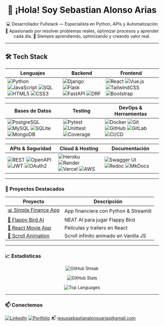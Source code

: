 <h1 align="center">👋 ¡Hola! Soy Sebastian Alonso Arias</h1>

<p align="center">
  💻 Desarrollador Fullstack — Especialista en Python, APIs y Automatización<br>
  🔬 Apasionado por resolver problemas reales, optimizar procesos y aprender cada día.
  🌱 Siempre aprendiendo, optimizando y creando valor real.
</p>

---

## 🛠️ Tech Stack

| Lenguajes | Backend | Frontend |
|----------|---------|----------|
| ![Python](https://img.shields.io/badge/Python-3776AB?style=flat&logo=python&logoColor=white) ![JavaScript](https://img.shields.io/badge/JavaScript-F7DF1E?style=flat&logo=javascript&logoColor=black) ![SQL](https://img.shields.io/badge/SQL-336791?style=flat&logo=postgresql&logoColor=white) ![HTML5](https://img.shields.io/badge/HTML5-E34F26?style=flat&logo=html5&logoColor=white) ![CSS3](https://img.shields.io/badge/CSS3-1572B6?style=flat&logo=css3&logoColor=white) | ![Django](https://img.shields.io/badge/Django-092E20?style=flat&logo=django&logoColor=white) ![Flask](https://img.shields.io/badge/Flask-000000?style=flat&logo=flask&logoColor=white) ![FastAPI](https://img.shields.io/badge/FastAPI-009688?style=flat&logo=fastapi&logoColor=white) ![DRF](https://img.shields.io/badge/DRF-Django%20REST%20Framework-red?style=flat) | ![React](https://img.shields.io/badge/React-61DAFB?style=flat&logo=react&logoColor=black) ![Vue.js](https://img.shields.io/badge/Vue.js-4FC08D?style=flat&logo=vue.js&logoColor=white) ![TailwindCSS](https://img.shields.io/badge/TailwindCSS-38B2AC?style=flat&logo=tailwind-css&logoColor=white) ![Bootstrap](https://img.shields.io/badge/Bootstrap-7952B3?style=flat&logo=bootstrap&logoColor=white) |

| Bases de Datos | Testing | DevOps & Herramientas |
|----------------|---------|------------------------|
| ![PostgreSQL](https://img.shields.io/badge/PostgreSQL-336791?style=flat&logo=postgresql&logoColor=white) ![MySQL](https://img.shields.io/badge/MySQL-4479A1?style=flat&logo=mysql&logoColor=white) ![SQLite](https://img.shields.io/badge/SQLite-003B57?style=flat&logo=sqlite&logoColor=white) ![MongoDB](https://img.shields.io/badge/MongoDB-47A248?style=flat&logo=mongodb&logoColor=white) | ![Pytest](https://img.shields.io/badge/Pytest-3776AB?style=flat&logo=python&logoColor=white) ![Unittest](https://img.shields.io/badge/Unittest-FFDD00?style=flat) ![Coverage](https://img.shields.io/badge/Coverage-3A3A3A?style=flat) | ![Docker](https://img.shields.io/badge/Docker-2496ED?style=flat&logo=docker&logoColor=white) ![Git](https://img.shields.io/badge/Git-F05032?style=flat&logo=git&logoColor=white) ![GitHub](https://img.shields.io/badge/GitHub-181717?style=flat&logo=github&logoColor=white) ![GitLab](https://img.shields.io/badge/GitLab-FCA121?style=flat&logo=gitlab&logoColor=white) ![CI/CD](https://img.shields.io/badge/CI/CD-007ACC?style=flat) |

| APIs & Seguridad | Cloud & Hosting | Documentación |
|------------------|------------------|----------------|
| ![REST](https://img.shields.io/badge/REST-02569B?style=flat) ![OpenAPI](https://img.shields.io/badge/OpenAPI-6BA539?style=flat) ![JWT](https://img.shields.io/badge/JWT-000000?style=flat&logo=jsonwebtokens&logoColor=white) ![OAuth2](https://img.shields.io/badge/OAuth2-2980b9?style=flat) | ![Heroku](https://img.shields.io/badge/Heroku-430098?style=flat&logo=heroku&logoColor=white) ![Render](https://img.shields.io/badge/Render-46E3B7?style=flat&logo=render&logoColor=white) ![Vercel](https://img.shields.io/badge/Vercel-000000?style=flat&logo=vercel&logoColor=white) ![AWS](https://img.shields.io/badge/AWS-FF9900?style=flat&logo=amazonaws&logoColor=white) | ![Swagger UI](https://img.shields.io/badge/Swagger-85EA2D?style=flat&logo=swagger&logoColor=black) ![Redoc](https://img.shields.io/badge/Redoc-E74C3C?style=flat) ![MkDocs](https://img.shields.io/badge/MkDocs-000000?style=flat) |


---

### 🚀 Proyectos Destacados

| Proyecto | Descripción |
|---------|-------------|
| [📊 Simple Finance App](https://github.com/Sebastian-hass/simple-finance-app) | App financiera con Python & Streamlit |
| [🤖 Flappy Bird AI](https://github.com/Sebastian-hass/flappi-bird_machine-learning) | NEAT AI para jugar Flappy Bird |
| [🎥 React Movie App](https://github.com/Sebastian-hass/react-movie-app) | Películas y trailers en React |
| [📜 Scroll Animation](https://github.com/Sebastian-hass/Scrollanimation) | Scroll infinito animado en Vanilla JS |

---

### 📈 Estadísticas

<p align="center">
  <img src="https://github-readme-streak-stats.herokuapp.com/?user=Sebastian-hass&theme=radical&hide_border=true" alt="GitHub Streak" />
</p>

<p align="center">
  <img src="https://github-readme-stats.vercel.app/api?username=Sebastian-hass&show_icons=true&theme=radical&hide_rank=true&hide_border=true" alt="GitHub Stats" />
</p>

<p align="center">
  <img src="https://github-readme-stats.vercel.app/api/top-langs/?username=Sebastian-hass&layout=compact&theme=radical&hide_border=true&langs_count=8" alt="Top Languages" />
</p>

---

### 📫 Conectemos

[![LinkedIn](https://img.shields.io/badge/-LinkedIn-blue?style=flat&logo=linkedin&logoColor=white)](https://www.linkedin.com/in/sebastian-alonso-57a445322)
[![Portfolio](https://img.shields.io/badge/-Portfolio-000?style=flat&logo=vercel&logoColor=white)](https://mi-portfolio-gamma-lilac.vercel.app/)
📬 jesussebastianalonsoarias@gmail.com

